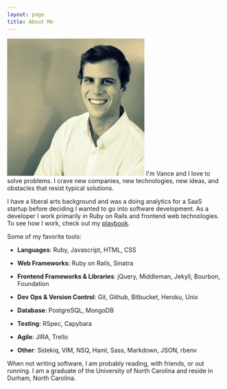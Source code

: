 ```yaml
---
layout: page
title: About Me
---
```


![Me](/public/headshot.jpg)
I'm Vance and I love to solve problems. I crave new companies, new technologies,
new ideas, and obstacles that resist typical solutions.

I have a liberal arts background and was a doing analytics for a SaaS startup before deciding I wanted to go into software
development. As a developer I work primarily in Ruby on Rails and frontend
 web technologies. To see how I work, check out my [playbook](/playbook).

Some of my favorite tools:

* **Languages**: Ruby, Javascript, HTML, CSS

* **Web Frameworks**: Ruby on Rails, Sinatra

* **Frontend Frameworks & Libraries**: jQuery, Middleman, Jekyll, Bourbon, Foundation

* **Dev Ops & Version Control**: Git, Github, Bitbucket, Heroku, Unix

* **Database**: PostgreSQL, MongoDB

* **Testing**: RSpec, Capybara

* **Agile**: JIRA, Trello

* **Other**: Sidekiq, VIM, NSQ, Haml, Sass, Markdown, JSON, rbenv

When not writing software, I am probably reading, with friends, or out running. I am a graduate of the University of North Carolina and reside in Durham, North Carolina.
